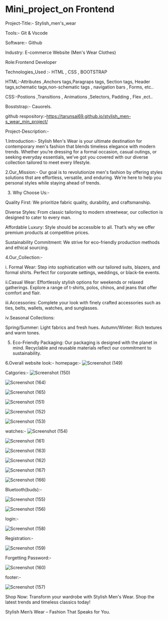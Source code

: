 # Mini_project_on Frontend
Project-Title:- Stylish_men's_wear



Tools:- Git & Vscode


Software:- Github


Industry: E-commerce Website (Men's Wear Clothes)


Role:Frontend Developer


Technologies_Used :- HTML , CSS , BOOTSTRAP 


HTML:-Attributes ,Anchors tags,Paragraps tags, Section tags, Header tags,schematic tags,non-schematic tags , navigation bars , Forms, etc..


CSS:-Postions ,Transitions , Animations ,Selectors, Padding , Flex ,ect..


Bosststrap:- Cauorels.

github respository:-https://tarunsai69.github.io/stylish_men-s_wear_min_project/

Project-Description:-

1.Introduction:-
                        Stylish Men's Wear is your ultimate destination for contemporary men's fashion that blends timeless elegance with modern trends. Whether you’re dressing for a formal occasion, casual outings, or seeking everyday essentials, we’ve got you covered with our diverse collection tailored to meet every lifestyle.

2.Our_Mission:- Our goal is to revolutionize men's fashion by offering styles solutions thst are effortless, versatile, and enduring. We're here to help you personal styles while staying ahead of trends.

3. Why Choose Us:-

Quality First: We prioritize fabric quality, durability, and craftsmanship.
   
Diverse Styles: From classic tailoring to modern streetwear, our collection is designed to cater to every man.

Affordable Luxury: Style should be accessible to all. That’s why we offer premium products at competitive prices.

Sustainability Commitment: We strive for eco-friendly production methods and ethical sourcing.

4.Our_Collection:-

i. Formal Wear:
Step into sophistication with our tailored suits, blazers, and formal shirts. Perfect for corporate settings, weddings, or black-tie events.

ii.Casual Wear:
Effortlessly stylish options for weekends or relaxed gatherings. Explore a range of t-shirts, polos, chinos, and jeans that offer comfort and flair.

iii.Accessories:
Complete your look with finely crafted accessories such as ties, belts, wallets, watches, and sunglasses.

iv.Seasonal Collections:

Spring/Summer: Light fabrics and fresh hues.
Autumn/Winter: Rich textures and warm tones.


5. Eco-Friendly Packaging:
Our packaging is designed with the planet in mind. Recyclable and reusable materials reflect our commitment to sustainability.

6.Overall website look:-
homepage:-
![Screenshot (149)](https://github.com/user-attachments/assets/b18eef66-c77b-49fa-af3e-0f912ca31f48)


Catgories:-
![Screenshot (150)](https://github.com/user-attachments/assets/c9186cae-8d0a-463a-bd30-1bc28884d6eb)

![Screenshot (164)](https://github.com/user-attachments/assets/f9cdd814-bd65-4ed3-991d-c3409ee572d8)

![Screenshot (165)](https://github.com/user-attachments/assets/cbe8a6d0-03e9-493a-b070-75c926d4b7b1)


![Screenshot (151)](https://github.com/user-attachments/assets/352d4ea8-16f0-4c09-8508-9e3f29f14c10)


![Screenshot (152)](https://github.com/user-attachments/assets/9666ce2c-feaf-4e9b-b91b-b92d706bb2ca)


![Screenshot (153)](https://github.com/user-attachments/assets/ef8cde48-a417-4afd-8771-b42e42baed67)


watches:-
![Screenshot (154)](https://github.com/user-attachments/assets/75d043b0-dc7c-4427-ac16-b8715a156c5f)


![Screenshot (161)](https://github.com/user-attachments/assets/b9011f1b-db53-42cc-91bc-8f8f6b238363)

![Screenshot (163)](https://github.com/user-attachments/assets/3af374b2-09b4-4dd2-b59c-a5624c0f15f7)

![Screenshot (162)](https://github.com/user-attachments/assets/bd72cbf9-2053-470a-a694-c5d3e26e4d6d)

![Screenshot (167)](https://github.com/user-attachments/assets/f26d06e4-bb15-4b4d-a4df-ad785d99d7c0)

![Screenshot (166)](https://github.com/user-attachments/assets/3912c3ab-2ecf-4e68-986a-cbc1c12aeeb9)







Bluetooth(buds):-

![Screenshot (155)](https://github.com/user-attachments/assets/69e454cf-3385-4f27-892b-3f88853ab4bd)


![Screenshot (156)](https://github.com/user-attachments/assets/fae04a57-9734-4630-84da-b19aa1cdc5f2)


login:-

![Screenshot (158)](https://github.com/user-attachments/assets/78141fd7-6def-40be-90a3-c64d33fde0e9)


Registration:-

![Screenshot (159)](https://github.com/user-attachments/assets/94ba987a-e78f-4357-9c69-1116956a4d88)


Forgetting Password:-

![Screenshot (160)](https://github.com/user-attachments/assets/e7a918e1-0a27-40a6-8e5a-dce5733b3759)


footer:-

![Screenshot (157)](https://github.com/user-attachments/assets/83b8461a-d5f7-416b-a3c8-735e4f1ced98)


Shop Now:
Transform your wardrobe with Stylish Men's Wear. Shop the latest trends and timeless classics today!

Stylish Men’s Wear – Fashion That Speaks for You.






                    
  


